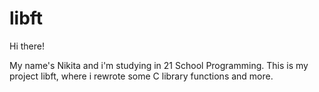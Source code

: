 # libft

Hi there!

My name's Nikita and i'm studying in 21 School Programming. This is my project libft, where i rewrote some C library functions and more.

